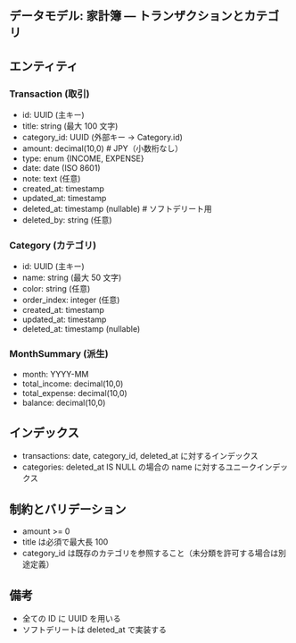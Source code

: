 ## データモデル: 家計簿 — トランザクションとカテゴリ

## エンティティ

### Transaction (取引)

- id: UUID (主キー)
- title: string (最大 100 文字)
- category_id: UUID (外部キー → Category.id)
- amount: decimal(10,0) # JPY（小数桁なし）
- type: enum {INCOME, EXPENSE}
- date: date (ISO 8601)
- note: text (任意)
- created_at: timestamp
- updated_at: timestamp
- deleted_at: timestamp (nullable) # ソフトデリート用
- deleted_by: string (任意)

### Category (カテゴリ)

- id: UUID (主キー)
- name: string (最大 50 文字)
- color: string (任意)
- order_index: integer (任意)
- created_at: timestamp
- updated_at: timestamp
- deleted_at: timestamp (nullable)

### MonthSummary (派生)

- month: YYYY-MM
- total_income: decimal(10,0)
- total_expense: decimal(10,0)
- balance: decimal(10,0)

## インデックス

- transactions: date, category_id, deleted_at に対するインデックス
- categories: deleted_at IS NULL の場合の name に対するユニークインデックス

## 制約とバリデーション

- amount >= 0
- title は必須で最大長 100
- category_id は既存のカテゴリを参照すること（未分類を許可する場合は別途定義）

## 備考

- 全ての ID に UUID を用いる
- ソフトデリートは deleted_at で実装する
